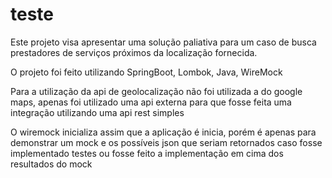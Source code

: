 # teste

<!DOCTYPE html>
<html>
<head>
<meta charset="UTF-8">
<title> Teste Prestadores de Serviços </title>
</head>
<body>
<p>Este projeto visa apresentar uma solução paliativa para um caso de busca prestadores de serviços próximos da localização fornecida.</p>
<p>O projeto foi feito utilizando SpringBoot, Lombok, Java, WireMock</p>
<p>Para a utilização da api de geolocalização não foi utilizada a do google maps, apenas foi utilizado uma api externa para que fosse feita uma integração utilizando uma api rest simples</p>
<p>O wiremock inicializa assim que a aplicação é inicia, porém é apenas para demonstrar um mock e os possíveis json que seriam retornados caso fosse implementado testes ou fosse feito a implementação em cima dos resultados do mock</p>
</body>
</html>
